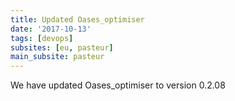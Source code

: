 ```yaml
---
title: Updated Oases_optimiser
date: '2017-10-13'
tags: [devops]
subsites: [eu, pasteur]
main_subsite: pasteur
---
```


We have updated Oases_optimiser to  version 0.2.08

